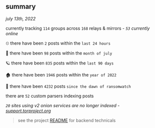 
## summary
_july 13th, 2022_

currently tracking `114` groups across `168` relays & mirrors - _`53` currently online_

⏲ there have been `2` posts within the `last 24 hours`

🦈 there have been `98` posts within the `month of july`

🪐 there have been `835` posts within the `last 90 days`

🏚 there have been `1946` posts within the `year of 2022`

🦕 there have been `4232` posts `since the dawn of ransomwatch`

there are `52` custom parsers indexing posts

_`20` sites using v2 onion services are no longer indexed - [support.torproject.org](https://support.torproject.org/onionservices/v2-deprecation/)_

> see the project [README](https://github.com/joshhighet/ransomwatch#ransomwatch--) for backend technicals
